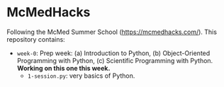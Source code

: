 # McMedHacks
Following the McMed Summer School (https://mcmedhacks.com/). This repository contains: 
* `week-0`: Prep week: (a) Introduction to Python, (b) Object-Oriented Programming with Python, (c) Scientific Programming with Python. **Working on this one this week.**
	* `1-session.py`: very basics of Python. 
